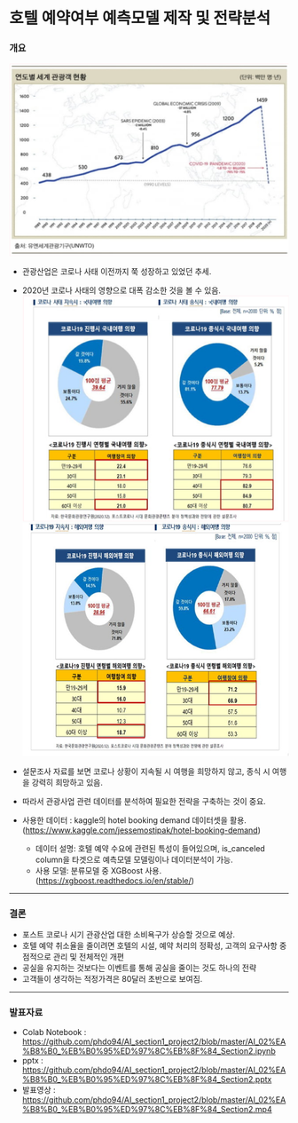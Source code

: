 # 호텔 예약여부 예측모델 제작 및 전략분석

### 개요
![ex_screenshot](./img/그림1.png)
- 관광산업은 코로나 사태 이전까지 쭉 성장하고 있었던 추세.
- 2020년 코로나 사태의 영향으로 대폭 감소한 것을 볼 수 있음.<br>
![ex_screenshot](./img/그림2.png)
![ex_screenshot](./img/그림3.png)
- 설문조사 자료를 보면 코로나 상황이 지속될 시 여행을 희망하지 않고, 종식 시 여행을 강력히 희망하고 있음.
- 따라서 관광사업 관련 데이터를 분석하여 필요한 전략을 구축하는 것이 중요.

- 사용한 데이터 : kaggle의 hotel booking demand 데이터셋을 활용. (https://www.kaggle.com/jessemostipak/hotel-booking-demand)
  - 데이터 설명: 호텔 예약 수요에 관련된 특성이 들어있으며, is_canceled column을 타겟으로 예측모델 모델링이나 데이터분석이 가능.
  - 사용 모델: 분류모델 중 XGBoost 사용.(https://xgboost.readthedocs.io/en/stable/)
---
### 결론
- 포스트 코로나 시기 관광산업 대한 소비욕구가 상승할 것으로 예상.
- 호텔 예약 취소율을 줄이려면 호텔의 시설, 예약 처리의 정확성, 고객의 요구사항 중점적으로 관리 및 전체적인 개편
- 공실을 유지하는 것보다는 이벤트를 통해 공실을 줄이는 것도 하나의 전략
- 고객들이 생각하는 적정가격은 80달러 초반으로 보여짐.

---
### 발표자료
- Colab Notebook : https://github.com/phdo94/AI_section1_project2/blob/master/AI_02%EA%B8%B0_%EB%B0%95%ED%97%8C%EB%8F%84_Section2.ipynb
- pptx : https://github.com/phdo94/AI_section1_project2/blob/master/AI_02%EA%B8%B0_%EB%B0%95%ED%97%8C%EB%8F%84_Section2.pptx
- 발표영상 : https://github.com/phdo94/AI_section1_project2/blob/master/AI_02%EA%B8%B0_%EB%B0%95%ED%97%8C%EB%8F%84_Section2.mp4
